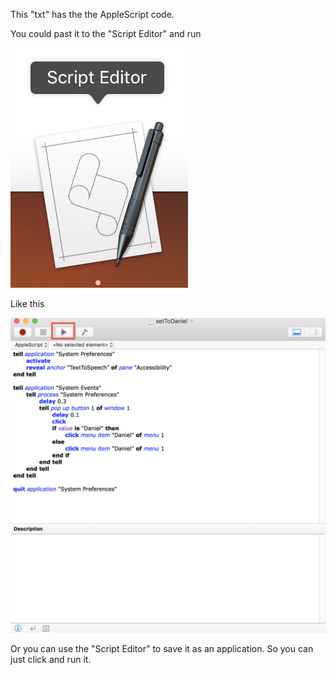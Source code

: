This "txt" has the the AppleScript code.

You could past it to the "Script Editor" and run

![scriptEditor](./img/scriptEditor.jpg) 

Like this

![editor](./img/editor.jpg)

Or you can use the "Script Editor" to save it as an application. So you can just click and run it.
